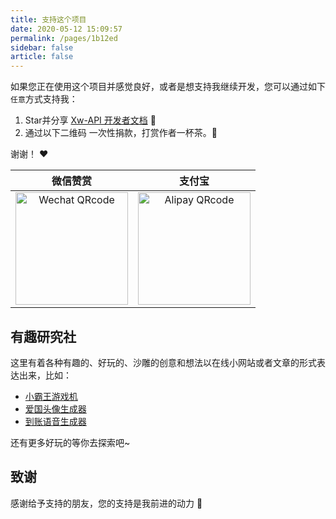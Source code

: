 ```yaml
---
title: 支持这个项目
date: 2020-05-12 15:09:57
permalink: /pages/1b12ed
sidebar: false
article: false
---
```


如果您正在使用这个项目并感觉良好，或者是想支持我继续开发，您可以通过如下`任意`方式支持我：

1. Star并分享 [Xw-API 开发者文档](https://github.com/Iyhsy/Xw-api-doc) :rocket:
2. 通过以下二维码 一次性捐款，打赏作者一杯茶。:tea:

谢谢！ :heart:

|                                     微信赞赏                                     |                                     支付宝                                     |
|:----------------------------------------------------------------------------:|:---------------------------------------------------------------------------:|
| <img :src="$withBase('/img/qrcode/wxzs.jpg')" alt="Wechat QRcode" width=180> | <img :src="$withBase('/img/qrcode/zfb.jpg')" alt="Alipay QRcode" width=180> |

## 有趣研究社

这里有着各种有趣的、好玩的、沙雕的创意和想法以在线小网站或者文章的形式表达出来，比如：

- [小霸王游戏机](https://game.xugaoyi.com)
- [爱国头像生成器](https://avatar.xugaoyi.com/)
- [到账语音生成器](https://zfb.xugaoyi.com/)

还有更多好玩的等你去探索吧~

## 致谢

感谢给予支持的朋友，您的支持是我前进的动力 🎉
